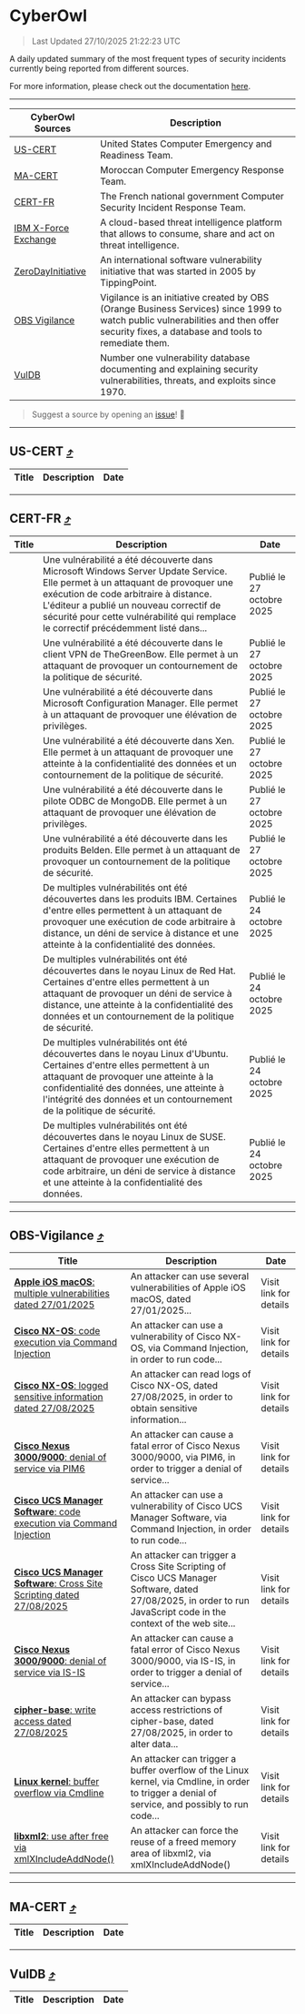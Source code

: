 
 <div id='top'></div>

# CyberOwl

 > Last Updated 27/10/2025 21:22:23 UTC
 
 A daily updated summary of the most frequent types of security incidents currently being reported from different sources.
 
 For more information, please check out the documentation [here](./docs/README.md).
 
 ---
 |CyberOwl Sources|Description|
 |---|---|
 |[US-CERT](#us-cert-arrow_heading_up)|United States Computer Emergency and Readiness Team.|
 |[MA-CERT](#ma-cert-arrow_heading_up)|Moroccan Computer Emergency Response Team.|
 |[CERT-FR](#cert-fr-arrow_heading_up)|The French national government Computer Security Incident Response Team.|
 |[IBM X-Force Exchange](#ibmcloud-arrow_heading_up)|A cloud-based threat intelligence platform that allows to consume, share and act on threat intelligence.|
 |[ZeroDayInitiative](#zerodayinitiative-arrow_heading_up)|An international software vulnerability initiative that was started in 2005 by TippingPoint.|
 |[OBS Vigilance](#obs-vigilance-arrow_heading_up)|Vigilance is an initiative created by OBS (Orange Business Services) since 1999 to watch public vulnerabilities and then offer security fixes, a database and tools to remediate them.|
 |[VulDB](#vuldb-arrow_heading_up)|Number one vulnerability database documenting and explaining security vulnerabilities, threats, and exploits since 1970.|
 
 > Suggest a source by opening an [issue](https://github.com/karimhabush/cyberowl/issues)! :raised_hands:
 ---

## US-CERT [:arrow_heading_up:](#cyberowl)

 |Title|Description|Date|
 |---|---|---|
 
 ---

## CERT-FR [:arrow_heading_up:](#cyberowl)

 |Title|Description|Date|
 |---|---|---|
 |[](https://www.cert.ssi.gouv.fr/avis/CERTFR-2025-AVI-0930/)|Une vulnérabilité a été découverte dans Microsoft Windows Server Update Service. Elle permet à un attaquant de provoquer une exécution de code arbitraire à distance. L'éditeur a publié un nouveau correctif de sécurité pour cette vulnérabilité qui remplace le correctif précédemment listé dans...|Publié le 27 octobre 2025|
 |[](https://www.cert.ssi.gouv.fr/avis/CERTFR-2025-AVI-0929/)|Une vulnérabilité a été découverte dans le client VPN de TheGreenBow. Elle permet à un attaquant de provoquer un contournement de la politique de sécurité.|Publié le 27 octobre 2025|
 |[](https://www.cert.ssi.gouv.fr/avis/CERTFR-2025-AVI-0928/)|Une vulnérabilité a été découverte dans Microsoft Configuration Manager. Elle permet à un attaquant de provoquer une élévation de privilèges.|Publié le 27 octobre 2025|
 |[](https://www.cert.ssi.gouv.fr/avis/CERTFR-2025-AVI-0927/)|Une vulnérabilité a été découverte dans Xen. Elle permet à un attaquant de provoquer une atteinte à la confidentialité des données et un contournement de la politique de sécurité.|Publié le 27 octobre 2025|
 |[](https://www.cert.ssi.gouv.fr/avis/CERTFR-2025-AVI-0926/)|Une vulnérabilité a été découverte dans le pilote ODBC de MongoDB. Elle permet à un attaquant de provoquer une élévation de privilèges.|Publié le 27 octobre 2025|
 |[](https://www.cert.ssi.gouv.fr/avis/CERTFR-2025-AVI-0925/)|Une vulnérabilité a été découverte dans les produits Belden. Elle permet à un attaquant de provoquer un contournement de la politique de sécurité.|Publié le 27 octobre 2025|
 |[](https://www.cert.ssi.gouv.fr/avis/CERTFR-2025-AVI-0924/)|De multiples vulnérabilités ont été découvertes dans les produits IBM. Certaines d'entre elles permettent à un attaquant de provoquer une exécution de code arbitraire à distance, un déni de service à distance et une atteinte à la confidentialité des données.|Publié le 24 octobre 2025|
 |[](https://www.cert.ssi.gouv.fr/avis/CERTFR-2025-AVI-0923/)|De multiples vulnérabilités ont été découvertes dans le noyau Linux de Red Hat. Certaines d'entre elles permettent à un attaquant de provoquer un déni de service à distance, une atteinte à la confidentialité des données et un contournement de la politique de sécurité.|Publié le 24 octobre 2025|
 |[](https://www.cert.ssi.gouv.fr/avis/CERTFR-2025-AVI-0922/)|De multiples vulnérabilités ont été découvertes dans le noyau Linux d'Ubuntu. Certaines d'entre elles permettent à un attaquant de provoquer une atteinte à la confidentialité des données, une atteinte à l'intégrité des données et un contournement de la politique de sécurité.|Publié le 24 octobre 2025|
 |[](https://www.cert.ssi.gouv.fr/avis/CERTFR-2025-AVI-0921/)|De multiples vulnérabilités ont été découvertes dans le noyau Linux de SUSE. Certaines d'entre elles permettent à un attaquant de provoquer une exécution de code arbitraire, un déni de service à distance et une atteinte à la confidentialité des données.|Publié le 24 octobre 2025|
 
 ---

## OBS-Vigilance [:arrow_heading_up:](#cyberowl)

 |Title|Description|Date|
 |---|---|---|
 |[<a href="https://vigilance.fr/vulnerability/Apple-iOS-macOS-multiple-vulnerabilities-dated-27-01-2025-46209" class="noirorange"><b>Apple iOS  macOS</b>: multiple vulnerabilities dated 27/01/2025</a>](https://vigilance.fr/vulnerability/Apple-iOS-macOS-multiple-vulnerabilities-dated-27-01-2025-46209)|An attacker can use several vulnerabilities of Apple iOS  macOS, dated 27/01/2025...|Visit link for details|
 |[<a href="https://vigilance.fr/vulnerability/Cisco-NX-OS-code-execution-via-Command-Injection-48072" class="noirorange"><b>Cisco NX-OS</b>: code execution via Command Injection</a>](https://vigilance.fr/vulnerability/Cisco-NX-OS-code-execution-via-Command-Injection-48072)|An attacker can use a vulnerability of Cisco NX-OS, via Command Injection, in order to run code...|Visit link for details|
 |[<a href="https://vigilance.fr/vulnerability/Cisco-NX-OS-logged-sensitive-information-dated-27-08-2025-48071" class="noirorange"><b>Cisco NX-OS</b>: logged sensitive information dated 27/08/2025</a>](https://vigilance.fr/vulnerability/Cisco-NX-OS-logged-sensitive-information-dated-27-08-2025-48071)|An attacker can read logs of Cisco NX-OS, dated 27/08/2025, in order to obtain sensitive information...|Visit link for details|
 |[<a href="https://vigilance.fr/vulnerability/Cisco-Nexus-3000-9000-denial-of-service-via-PIM6-48070" class="noirorange"><b>Cisco Nexus 3000/9000</b>: denial of service via PIM6</a>](https://vigilance.fr/vulnerability/Cisco-Nexus-3000-9000-denial-of-service-via-PIM6-48070)|An attacker can cause a fatal error of Cisco Nexus 3000/9000, via PIM6, in order to trigger a denial of service...|Visit link for details|
 |[<a href="https://vigilance.fr/vulnerability/Cisco-UCS-Manager-Software-code-execution-via-Command-Injection-48069" class="noirorange"><b>Cisco UCS Manager Software</b>: code execution via Command Injection</a>](https://vigilance.fr/vulnerability/Cisco-UCS-Manager-Software-code-execution-via-Command-Injection-48069)|An attacker can use a vulnerability of Cisco UCS Manager Software, via Command Injection, in order to run code...|Visit link for details|
 |[<a href="https://vigilance.fr/vulnerability/Cisco-UCS-Manager-Software-Cross-Site-Scripting-dated-27-08-2025-48068" class="noirorange"><b>Cisco UCS Manager Software</b>: Cross Site Scripting dated 27/08/2025</a>](https://vigilance.fr/vulnerability/Cisco-UCS-Manager-Software-Cross-Site-Scripting-dated-27-08-2025-48068)|An attacker can trigger a Cross Site Scripting of Cisco UCS Manager Software, dated 27/08/2025, in order to run JavaScript code in the context of the web site...|Visit link for details|
 |[<a href="https://vigilance.fr/vulnerability/Cisco-Nexus-3000-9000-denial-of-service-via-IS-IS-48067" class="noirorange"><b>Cisco Nexus 3000/9000</b>: denial of service via IS-IS</a>](https://vigilance.fr/vulnerability/Cisco-Nexus-3000-9000-denial-of-service-via-IS-IS-48067)|An attacker can cause a fatal error of Cisco Nexus 3000/9000, via IS-IS, in order to trigger a denial of service...|Visit link for details|
 |[<a href="https://vigilance.fr/vulnerability/cipher-base-write-access-dated-27-08-2025-48065" class="noirorange"><b>cipher-base</b>: write access dated 27/08/2025</a>](https://vigilance.fr/vulnerability/cipher-base-write-access-dated-27-08-2025-48065)|An attacker can bypass access restrictions of cipher-base, dated 27/08/2025, in order to alter data...|Visit link for details|
 |[<a href="https://vigilance.fr/vulnerability/Linux-kernel-buffer-overflow-via-Cmdline-48064" class="noirorange"><b>Linux kernel</b>: buffer overflow via Cmdline</a>](https://vigilance.fr/vulnerability/Linux-kernel-buffer-overflow-via-Cmdline-48064)|An attacker can trigger a buffer overflow of the Linux kernel, via Cmdline, in order to trigger a denial of service, and possibly to run code...|Visit link for details|
 |[<a href="https://vigilance.fr/vulnerability/libxml2-use-after-free-via-xmlXIncludeAddNode-46198" class="noirorange"><b>libxml2</b>: use after free via xmlXIncludeAddNode()</a>](https://vigilance.fr/vulnerability/libxml2-use-after-free-via-xmlXIncludeAddNode-46198)|An attacker can force the reuse of a freed memory area of libxml2, via xmlXIncludeAddNode()|Visit link for details|
 
 ---

## MA-CERT [:arrow_heading_up:](#cyberowl)

 |Title|Description|Date|
 |---|---|---|
 
 ---

## VulDB [:arrow_heading_up:](#cyberowl)

 |Title|Description|Date|
 |---|---|---|
 